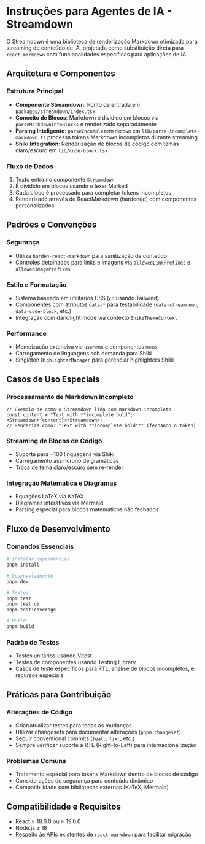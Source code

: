 # Instruções para Agentes de IA - Streamdown

O Streamdown é uma biblioteca de renderização Markdown otimizada para streaming de conteúdo de IA, projetada como substituição direta para `react-markdown` com funcionalidades específicas para aplicações de IA.

## Arquitetura e Componentes

### Estrutura Principal

- **Componente Streamdown**: Ponto de entrada em `packages/streamdown/index.tsx`
- **Conceito de Blocos**: Markdown é dividido em blocos via `parseMarkdownIntoBlocks` e renderizado separadamente
- **Parsing Inteligente**: `parseIncompleteMarkdown` em `lib/parse-incomplete-markdown.ts` processa tokens Markdown incompletos durante streaming
- **Shiki Integration**: Renderização de blocos de código com temas claro/escuro em `lib/code-block.tsx`

### Fluxo de Dados

1. Texto entra no componente `Streamdown`
2. É dividido em blocos usando o lexer Marked
3. Cada bloco é processado para completar tokens incompletos
4. Renderizado através de ReactMarkdown (hardened) com componentes personalizados

## Padrões e Convenções

### Segurança

- Utiliza `harden-react-markdown` para sanitização de conteúdo
- Controles detalhados para links e imagens via `allowedLinkPrefixes` e `allowedImagePrefixes`

### Estilo e Formatação

- Sistema baseado em utilitários CSS (`cn` usando Tailwind)
- Componentes com atributos `data-*` para testabilidade (`data-streamdown`, `data-code-block`, etc.)
- Integração com dark/light mode via contexto `ShikiThemeContext`

### Performance

- Memoização extensiva via `useMemo` e componentes `memo`
- Carregamento de linguagens sob demanda para Shiki
- Singleton `HighlighterManager` para gerenciar highlighters Shiki

## Casos de Uso Especiais

### Processamento de Markdown Incompleto

```tsx
// Exemplo de como o Streamdown lida com markdown incompleto
const content = "Text with **incomplete bold";
<Streamdown>{content}</Streamdown>;
// Renderiza como: "Text with **incomplete bold**" (fechando o token)
```

### Streaming de Blocos de Código

- Suporte para +100 linguagens via Shiki
- Carregamento assíncrono de gramáticas
- Troca de tema claro/escuro sem re-render

### Integração Matemática e Diagramas

- Equações LaTeX via KaTeX
- Diagramas interativos via Mermaid
- Parsing especial para blocos matemáticos não fechados

## Fluxo de Desenvolvimento

### Comandos Essenciais

```bash
# Instalar dependências
pnpm install

# Desenvolvimento
pnpm dev

# Testes
pnpm test
pnpm test:ui
pnpm test:coverage

# Build
pnpm build
```

### Padrão de Testes

- Testes unitários usando Vitest
- Testes de componentes usando Testing Library
- Casos de teste específicos para RTL, análise de blocos incompletos, e recursos especiais

## Práticas para Contribuição

### Alterações de Código

- Criar/atualizar testes para todas as mudanças
- Utilizar changesets para documentar alterações (`pnpm changeset`)
- Seguir conventional commits (`feat:`, `fix:`, etc.)
- Sempre verificar suporte a RTL (Right-to-Left) para internacionalização

### Problemas Comuns

- Tratamento especial para tokens Markdown dentro de blocos de código
- Considerações de segurança para conteúdo dinâmico
- Compatibilidade com bibliotecas externas (KaTeX, Mermaid)

## Compatibilidade e Requisitos

- React ≥ 18.0.0 ou ≥ 19.0.0
- Node.js ≥ 18
- Respeito às APIs existentes de `react-markdown` para facilitar migração

